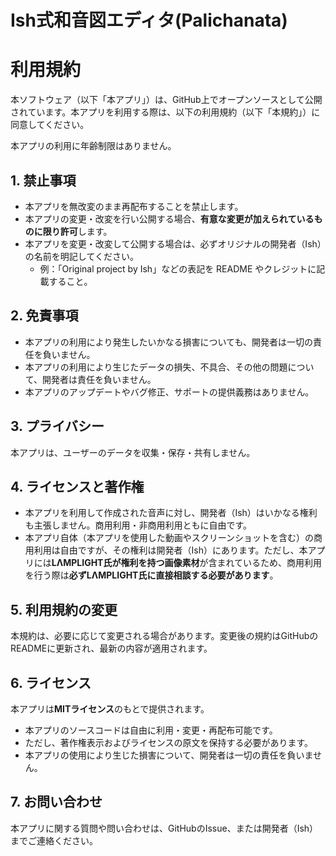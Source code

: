 # Ish式和音図エディタ(Palichanata)

# 利用規約

本ソフトウェア（以下「本アプリ」）は、GitHub上でオープンソースとして公開されています。本アプリを利用する際は、以下の利用規約（以下「本規約」）に同意してください。

本アプリの利用に年齢制限はありません。

## 1. 禁止事項

- 本アプリを無改変のまま再配布することを禁止します。
- 本アプリの変更・改変を行い公開する場合、**有意な変更が加えられているものに限り許可**します。
- 本アプリを変更・改変して公開する場合は、必ずオリジナルの開発者（Ish）の名前を明記してください。
  - 例：「Original project by Ish」などの表記を README やクレジットに記載すること。

## 2. 免責事項

- 本アプリの利用により発生したいかなる損害についても、開発者は一切の責任を負いません。
- 本アプリの利用により生じたデータの損失、不具合、その他の問題について、開発者は責任を負いません。
- 本アプリのアップデートやバグ修正、サポートの提供義務はありません。

## 3. プライバシー

本アプリは、ユーザーのデータを収集・保存・共有しません。

## 4. ライセンスと著作権

- 本アプリを利用して作成された音声に対し、開発者（Ish）はいかなる権利も主張しません。商用利用・非商用利用ともに自由です。
- 本アプリ自体（本アプリを使用した動画やスクリーンショットを含む）の商用利用は自由ですが、その権利は開発者（Ish）にあります。ただし、本アプリには**LΛMPLIGHT氏が権利を持つ画像素材**が含まれているため、商用利用を行う際は**必ずLΛMPLIGHT氏に直接相談する必要があります**。

## 5. 利用規約の変更

本規約は、必要に応じて変更される場合があります。変更後の規約はGitHubのREADMEに更新され、最新の内容が適用されます。

## 6. ライセンス

本アプリは**MITライセンス**のもとで提供されます。

- 本アプリのソースコードは自由に利用・変更・再配布可能です。
- ただし、著作権表示およびライセンスの原文を保持する必要があります。
- 本アプリの使用により生じた損害について、開発者は一切の責任を負いません。

## 7. お問い合わせ

本アプリに関する質問や問い合わせは、GitHubのIssue、または開発者（Ish）までご連絡ください。

